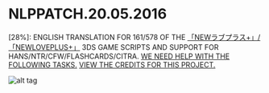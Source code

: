 # NLPPATCH.20.05.2016
[28%]: ENGLISH TRANSLATION FOR 161/578 OF THE [「NEWラブプラス+」/「NEWLOVEPLUS+」](http://www.konami.jp/products/newloveplus_plus/) 3DS GAME SCRIPTS AND SUPPORT FOR HANS/NTR/CFW/FLASHCARDS/CITRA.
[WE NEED HELP WITH THE FOLLOWING TASKS.](https://github.com/LovePlusProject/NLPPATCH/issues/2)
[VIEW THE CREDITS FOR THIS PROJECT.](https://github.com/LovePlusProject/NLPPATCH/issues/1)

![alt tag](http://i32.photobucket.com/albums/d10/n66x/NLPTRANSLATION/pjhphj.png)
